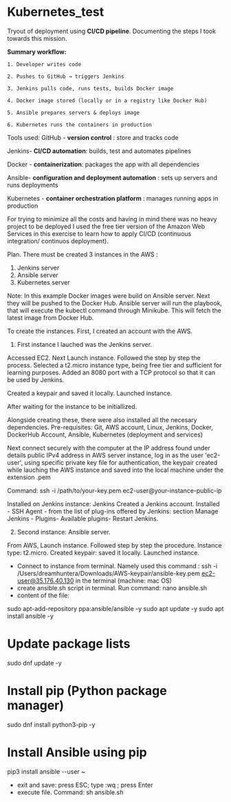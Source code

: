 # Kubernetes_test
Tryout of deployment using **CI/CD pipeline**. Documenting the steps I took towards this mission.

**Summary workflow:**

    1. Developer writes code
    
    2. Pushes to GitHub → triggers Jenkins
    
    3. Jenkins pulls code, runs tests, builds Docker image
    
    4. Docker image stored (locally or in a registry like Docker Hub)
    
    5. Ansible prepares servers & deploys image
    
    6. Kubernetes runs the containers in production

Tools used:
GitHub - **version control** : store and tracks code

Jenkins-  **CI/CD automation**: builds, test and automates pipelines

Docker - **containerization**: packages the app with all dependencies

Ansible- **configuration and deployment automation** : sets up servers and runs deployments

Kubernetes - **container orchestration platform** : manages running apps in production


For trying to minimize all the costs and having in mind there was no heavy project to be deployed I used the free tier version of the Amazon Web Services in this exercise to learn how to apply CI/CD (continuous integration/ continuos deployment).

Plan. There must be created 3 instances in the AWS :
1. Jenkins server
2. Ansible server
3. Kubernetes server

Note: In this example Docker images were build on Ansible server. Next they will be pushed to the Docker Hub. Ansible server will run the playbook, that will execute the kubectl command through Minikube. This will fetch the latest image from Docker Hub.

 
To create the instances. First, I created an account with the AWS. 

1. First instance I lauched was the Jenkins server.

Accessed EC2. Next Launch instance. Followed the step by step the process. Selected a t2.micro instance type, being free tier and sufficient for learning purposes. Added an 8080 port with a TCP protocol so that it can be used by Jenkins.

Created a keypair and saved it locally. Launched instance.

After waiting for the instance to be initiallized.

Alongside creating these, there were also installed all the necesary dependencies. Pre-requisites: Git, AWS account, Linux, Jenkins, Docker, DockerHub Account, Ansible, Kubernetes (deployment and services)

Next connect securely with the computer at the IP address found under details public IPv4 address in AWS server instance, log in as the user 'ec2-user', using specific private key file for authentication, the keypair created while lauching the AWS instance and saved into the local machine under the extension .pem 

Command: ssh -i /path/to/your-key.pem ec2-user@your-instance-public-ip

Installed on Jenkins instance: Jenkins
    Created a Jenkins account. Installed - SSH Agent - from the list of plug-ins offered by Jenkins: section  Manage Jenkins - Plugins- Available plugins- Restart Jenkins.

2. Second instance: Ansible server.

From AWS, Launch instance. Followed step by step the procedure. Instance type: t2.micro. Created keypair: saved it locally. 
Launched instance.

- Connect to instance from terminal. Namely used this command : ssh -i /Users/dreamhuntera/Downloads/AWS-keypair/ansible-key.pem ec2-user@35.176.40.130  in the terminal (machine: mac OS) 
- create ansible.sh script in terminal. Run command: nano ansible.sh
- content of the file:

sudo apt-add-repository ppa:ansible/ansible -y
sudo apt update -y
sudo apt install ansible -y
# Update package lists
sudo dnf update -y

# Install pip (Python package manager)
sudo dnf install python3-pip -y

# Install Ansible using pip
pip3 install ansible --user
~                             
- exit and save: press ESC; type :wq ; press Enter
- execute file. Command: sh ansible.sh


